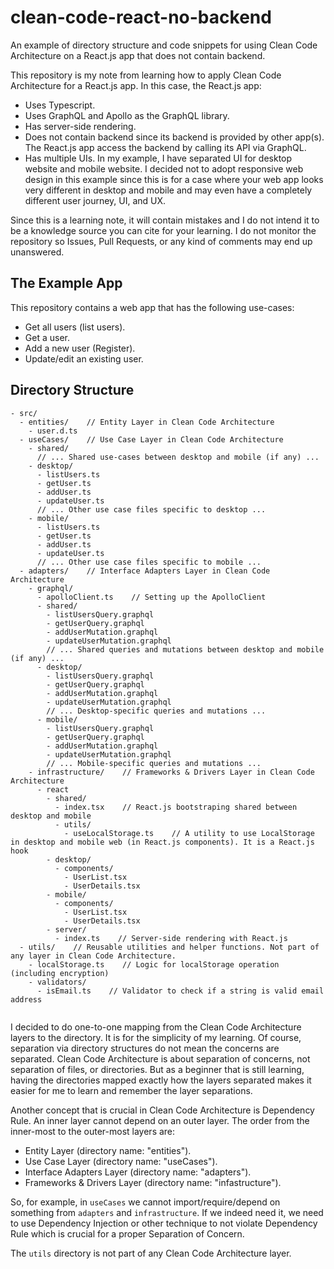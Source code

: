 # clean-code-react-no-backend
An example of directory structure and code snippets for using Clean Code Architecture on a React.js app that does not contain backend. 

This repository is my note from learning how to apply Clean Code Architecture for a React.js app. In this case, the React.js app:
- Uses Typescript.
- Uses GraphQL and Apollo as the GraphQL library.
- Has server-side rendering.
- Does not contain backend since its backend is provided by other app(s). The React.js app access the backend by calling its API via GraphQL.
- Has multiple UIs. In my example, I have separated UI for desktop website and mobile website. I decided not to adopt responsive web design in this example since this is for a case where your web app looks very different in desktop and mobile and may even have a completely different user journey, UI, and UX.

Since this is a learning note, it will contain mistakes and I do not intend it to be a knowledge source you can cite for your learning. I do not monitor the repository so Issues, Pull Requests, or any kind of comments may end up unanswered.

## The Example App

This repository contains a web app that has the following use-cases:
- Get all users (list users).
- Get a user.
- Add a new user (Register).
- Update/edit an existing user.

## Directory Structure

```
- src/
  - entities/    // Entity Layer in Clean Code Architecture
    - user.d.ts
  - useCases/    // Use Case Layer in Clean Code Architecture
    - shared/
      // ... Shared use-cases between desktop and mobile (if any) ...
    - desktop/
      - listUsers.ts
      - getUser.ts
      - addUser.ts
      - updateUser.ts
      // ... Other use case files specific to desktop ...
    - mobile/
      - listUsers.ts
      - getUser.ts
      - addUser.ts
      - updateUser.ts
      // ... Other use case files specific to mobile ...
  - adapters/    // Interface Adapters Layer in Clean Code Architecture
    - graphql/
      - apolloClient.ts    // Setting up the ApolloClient
      - shared/
        - listUsersQuery.graphql
        - getUserQuery.graphql
        - addUserMutation.graphql
        - updateUserMutation.graphql
        // ... Shared queries and mutations between desktop and mobile (if any) ...
      - desktop/
        - listUsersQuery.graphql
        - getUserQuery.graphql
        - addUserMutation.graphql
        - updateUserMutation.graphql
        // ... Desktop-specific queries and mutations ...
      - mobile/
        - listUsersQuery.graphql
        - getUserQuery.graphql
        - addUserMutation.graphql
        - updateUserMutation.graphql
        // ... Mobile-specific queries and mutations ...
    - infrastructure/    // Frameworks & Drivers Layer in Clean Code Architecture
      - react
        - shared/
          - index.tsx    // React.js bootstraping shared between desktop and mobile
          - utils/
            - useLocalStorage.ts    // A utility to use LocalStorage in desktop and mobile web (in React.js components). It is a React.js hook
        - desktop/
          - components/
            - UserList.tsx
            - UserDetails.tsx
        - mobile/
          - components/
            - UserList.tsx
            - UserDetails.tsx
        - server/
          - index.ts    // Server-side rendering with React.js
  - utils/    // Reusable utilities and helper functions. Not part of any layer in Clean Code Architecture.
    - localStorage.ts    // Logic for localStorage operation (including encryption)
    - validators/
      - isEmail.ts    // Validator to check if a string is valid email address


```

I decided to do one-to-one mapping from the Clean Code Architecture layers to the directory. It is for the simplicity of my learning. Of course, separation via directory structures do not mean the concerns are separated. Clean Code Architecture is about separation of concerns, not separation of files, or directories. But as a beginner that is still learning, having the directories mapped exactly how the layers separated makes it easier for me to learn and remember the layer separations.

Another concept that is crucial in Clean Code Architecture is Dependency Rule. An inner layer cannot depend on an outer layer. The order from the inner-most to the outer-most layers are:
- Entity Layer (directory name: "entities").
- Use Case Layer (directory name: "useCases").
- Interface Adapters Layer (directory name: "adapters").
- Frameworks & Drivers Layer (directory name: "infastructure").

So, for example, in `useCases` we cannot import/require/depend on something from `adapters` and `infrastructure`. If we indeed need it, we need to use Dependency Injection or other technique to not violate Dependency Rule which is crucial for a proper Separation of Concern.

The `utils` directory is not part of any Clean Code Architecture layer.
